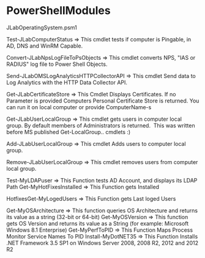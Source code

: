 # PowerShellModules

JLabOperatingSystem.psm1

Test-JLabComputerStatus => This cmdlet tests if computer is Pingable, in AD, DNS and WinRM Capable.

Convert-JLabNpsLogFileToPsObjects => This cmdlet converts NPS, "IAS or RADIUS" log file to Power Shell Objects.    

Send-JLabOMSLogAnalyticsHTTPCollectorAPI => This cmdlet Send data to Log Analytics with the HTTP Data Collector API.

Get-JLabCertificateStore => This Cmdlet Displays Certificates. If no Parameter is provided Computers Personal Certificate Store is returned. You can run it on local computer or provide ComputerName-s

Get-JLabUserLocalGroup => This cmdlet gets users in computer local group. By default members of Administrators is returned.  This was written before MS published Get-LocalGroup.. cmdlets :)

Add-JLabUserLocalGroup => This cmdlet Adds users to computer local group.

Remove-JLabUserLocalGroup => This cmdlet removes users from computer local group.

Test-MyLDAPuser => This Function tests AD Account, and displays its LDAP Path Get-MyHotFixesInstalled => This Function gets Installed 

HotfixesGet-MyLogedUsers => This Function gets Last loged Users

Get-MyOSArchitecture => This function queries OS Architecture and returns its value as a string (32-bit or 64-bit)
Get-MyOSVersion => This function gets OS Version and returns its value as a String (for example: Microsoft Windows 8.1 Enterprise)
Get-MyPerfToPID => This Function Maps Process Monitor Service Names To PID
Install-MyDotNET35 => This Function Installs .NET Framework 3.5 SP1 on Windows Server 2008, 2008 R2, 2012 and 2012 R2
